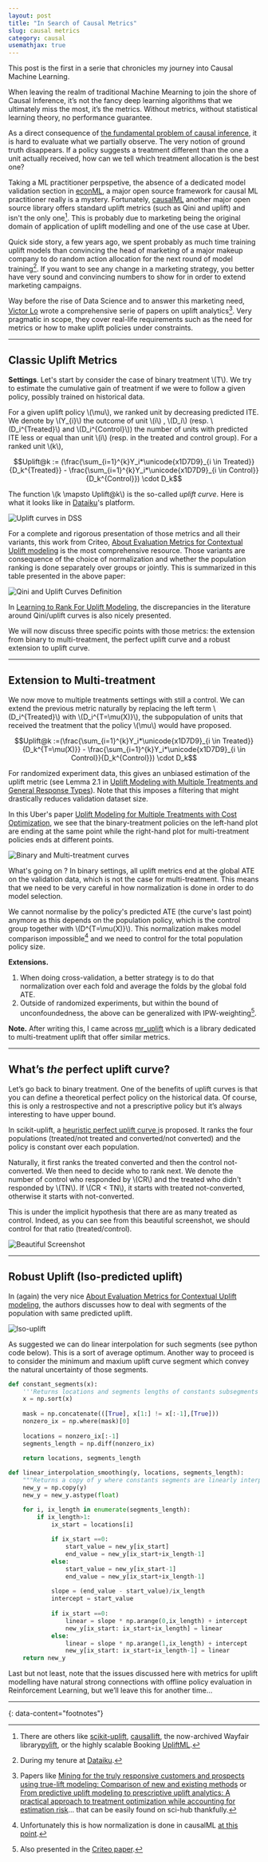 ```yaml
---
layout: post
title: "In Search of Causal Metrics"
slug: causal metrics
category: causal
usemathjax: true
---
```


This post is the first in a serie that chronicles my journey into Causal Machine Learning.

When leaving the realm of traditional Machine Mearning to join the shore of Causal Inference, it’s not the fancy deep learning algorithms that we ultimately miss the most, it’s the metrics. Without metrics, without statistical learning theory, no performance guarantee.  
  
As a direct consequence of [the fundamental problem of causal inference](https://en.wikipedia.org/wiki/Rubin_causal_model#The_fundamental_problem_of_causal_inference), it is hard to evaluate what we partially observe. The very notion of ground truth disappears. If a policy suggests a treatment different than the one a unit actually received, how can we tell which treatment allocation is the best one?  

Taking a ML practitioner perpspetive, the absence of a dedicated model validation section in [econML](https://github.com/py-why/EconML), a major open source framework for causal ML practitioner really is a mystery. Fortunately, [causalML](https://github.com/uber/causalml) another major open source library offers standard uplift metrics (such as Qini and uplift) and isn't the only one[^1]. This is probably due to marketing being the original domain of application of uplift modelling and one of the use case at Uber. 

Quick side story, a few years ago, we spent probably as much time training uplift models than convincing the head of marketing of a major makeup company to do random action allocation for the next round of model training[^2]. If you want to see any change in a marketing strategy, you better have very sound and convincing numbers to show for in order to extend marketing campaigns.

Way before the rise of Data Science and to answer this marketing need, [Victor Lo](https://scholar.google.com/citations?user=WNH2c1oAAAAJ&hl=en) wrote a comprehensive serie of papers on uplift analytics[^3]. Very pragmatic in scope, they cover real-life requirements such as the need for metrics or how to make uplift policies under constraints.

---
## Classic Uplift Metrics

**Settings**. Let's start by consider the case of binary treatment \\(T\\). We try to estimate the cumulative gain of treatment if we were to follow a given policy, possibly trained on historical data.  

For a given uplift policy \\(\mu\\), we ranked unit by decreasing predicted ITE. We denote by \\(Y_{i}\\)  the outcome of unit \\(i\\) , \\(D_i\\) (resp. \\(D_i^{Treated}\\) and \\(D_i^{Control}\\)) the number of units with predicted ITE less or equal than unit \\(i\\) (resp. in the treated and control group). For a ranked unit \\(k\\), 

$$Uplift@k := (\frac{\sum_{i=1}^{k}Y_i*\unicode{x1D7D9}_{i \in Treated}}{D_k^{Treated}} - \frac{\sum_{i=1}^{k}Y_i*\unicode{x1D7D9}_{i \in Control}}{D_k^{Control}}) \cdot D_k$$

The function \\(k \mapsto Uplift@k\\) is the so-called *uplift curve*. Here is what it looks like in [Dataiku](https://knowledge.dataiku.com/latest/ml-analytics/causal-prediction/tutorial-causal-prediction.html)'s platform.

![Uplift curves in DSS](/assets/images/dss-uplift2.png)


For a complete and rigorous presentation of those metrics and all their variants, this work from Criteo, [About Evaluation Metrics for Contextual Uplift modeling](https://arxiv.org/pdf/2107.00537.pdf) is the most comprehensive resource. Those variants are consequence of the choice of normalization and whether the population ranking is done separately over groups or jointly. This is summarized in this table presented in the above paper:

![Qini and Uplift Curves Definition](/assets/images/qini-uplift-def.png)


In [Learning to Rank For Uplift Modeling](https://arxiv.org/pdf/2002.05897.pdf), the discrepancies in the literature around Qini/uplift curves is also nicely presented.

We will now discuss three specific points with those metrics: the extension from binary to multi-treatment, the perfect uplift curve and a robust extension to uplift curve.

---
## Extension to Multi-treatment

We now move to multiple treatments settings with still a control. We can extend the previous metric naturally by replacing the left term \\(D_i^{Treated}\\) with \\(D_i^{T=\mu(X)}\\), the subpopulation of units that received the treatment that the policy \\(\mu\\) would have proposed.

$$Uplift@k :=(\frac{\sum_{i=1}^{k}Y_i*\unicode{x1D7D9}_{i \in Treated}}{D_k^{T=\mu(X)}} - \frac{\sum_{i=1}^{k}Y_i*\unicode{x1D7D9}_{i \in Control}}{D_k^{Control}}) \cdot D_k$$

For randomized experiment data, this gives an unbiased estimation of the uplift metric (see Lemma 2.1 in [Uplift Modeling with Multiple Treatments and General Response Types](https://arxiv.org/pdf/1705.08492.pdf)). Note that this imposes a filtering that might drastically reduces validation dataset size.

In this Uber's paper [Uplift Modeling for Multiple Treatments with Cost Optimization](https://arxiv.org/pdf/1908.05372.pdf), we see that the binary-treatment policies on the left-hand plot are ending at the same point while the right-hand plot for multi-treatment policies ends at different points.

![Binary and Multi-treatment curves](/assets/images/uber-uplift.png)

What's going on ? In binary settings, all uplift metrics end at the global ATE on the validation data, which is not the case for multi-treatment. 
This means that we need to be very careful in how normalization is done in order to do model selection.

We cannot normalise by the policy's predicted ATE (the curve's last point) anymore as this depends on the population policy, which is the control group together with \\(D^{T=\mu(X)}\\). This normalization makes model comparison impossible[^4] and we need to control for the total population policy size.

**Extensions.** 
1. When doing cross-validation, a better strategy is to do that normalization over each fold and average the folds by the global fold ATE.    
2. Outside of randomized experiments, but within the bound of unconfoundedness, the above can be generalized with IPW-weighting[^5].

**Note.** After writing this, I came across [mr_uplift](https://github.com/Ibotta/mr_uplift) which is a library dedicated to multi-treatment uplift that offer similar metrics.

---
## What’s *the* perfect uplift curve?

Let’s go back to binary treatment. One of the benefits of uplift curves is that you can define a theoretical perfect policy on the historical data. Of course, this is only a restrospective and not a prescriptive policy but it’s always interesting to have upper bound.

In scikit-uplift, a [heuristic perfect uplift curve i](https://www.uplift-modeling.com/en/latest/_modules/sklift/metrics/metrics.html#perfect_uplift_curve)s proposed. It ranks the four populations (treated/not treated and converted/not converted) and the policy is constant over each population.

Naturally, it first ranks the treated converted and then the control not-converted. We then need to decide who to rank next. We denote the number of control who responded by \\(CR\\) and the treated who didn't responded by \\(TN\\). If \\(CR < TN\\), it starts with treated not-converted, otherwise it starts with not-converted.

This is under the implicit hypothesis that there are as many treated as control. Indeed, as you can see from this beautiful screenshot, we should control for that ratio (treated/control).

![Beautiful Screenshot](/assets/images/perfect-uplift.jpeg)

---
## Robust Uplift (Iso-predicted uplift)

In (again) the very nice [About Evaluation Metrics for Contextual Uplift modeling](https://arxiv.org/pdf/2107.00537.pdf), the authors discusses how to deal with segments of the population with same predicted uplift.

![Iso-uplift](/assets/images/iso-uplift.png)

As suggested we can do linear interpolation for such segments (see python code below). This is a sort of average optimum. Another way to proceed is to consider the minimum and maxium uplift curve segment which convey the natural uncertainty of those segments.

```python
def constant_segments(x):
    '''Returns locations and segments lengths of constants subsegments in x'''
    x = np.sort(x)
    
    mask = np.concatenate(([True], x[1:] != x[:-1],[True]))
    nonzero_ix = np.where(mask)[0]
    
    locations = nonzero_ix[:-1]
    segments_length = np.diff(nonzero_ix)
    
    return locations, segments_length

def linear_interpolation_smoothing(y, locations, segments_length):
    """Returns a copy of y where constants segments are linearly interpolated"""
    new_y = np.copy(y)
    new_y = new_y.astype(float)

    for i, ix_length in enumerate(segments_length):
        if ix_length>1:
            ix_start = locations[i]
            
            if ix_start ==0:
                start_value = new_y[ix_start]
                end_value = new_y[ix_start+ix_length-1]
            else:
                start_value = new_y[ix_start-1]
                end_value = new_y[ix_start+ix_length-1]
            
            slope = (end_value - start_value)/ix_length
            intercept = start_value
            
            if ix_start ==0:
                linear = slope * np.arange(0,ix_length) + intercept
                new_y[ix_start: ix_start+ix_length] = linear
            else:
                linear = slope * np.arange(1,ix_length) + intercept
                new_y[ix_start: ix_start+ix_length-1] = linear
    return new_y
```

Last but not least, note that the issues discussed here with metrics for uplift modelling have natural strong connections with offline policy evaluation in Reinforcement Learning, but we’ll leave this for another time...


---
{: data-content="footnotes"}

[^1]: There are others like [scikit-uplift](https://github.com/maks-sh/scikit-uplift), [causallift](https://github.com/Minyus/causallift), the now-archived Wayfair library[pylift](https://github.com/wayfair/pylift), or the highly scalable Booking [UpliftML](https://github.com/bookingcom/upliftml).
[^2]: During my tenure at [Dataiku](http://dataiku.com).
[^3]: Papers like [Mining for the truly responsive customers and prospects using true-lift modeling: Comparison of new and existing methods](https://link.springer.com/article/10.1057/jma.2014.18) or [From predictive uplift modeling to prescriptive uplift analytics: A practical approach to treatment optimization while accounting for estimation risk](https://link.springer.com/article/10.1057/jma.2015.5)... that can be easily found on sci-hub thankfully.
[^4]: Unfortunately this is how normalization is done in causalML [at this point](https://github.com/uber/causalml/blob/master/causalml/metrics/visualize.py#L178).
[^5]: Also presented in the [Criteo paper](https://arxiv.org/pdf/2107.00537.pdf).
